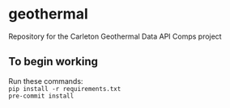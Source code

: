# geothermal
Repository for the Carleton Geothermal Data API Comps project


## To begin working
Run these commands:\
`pip install -r requirements.txt` \
`pre-commit install`